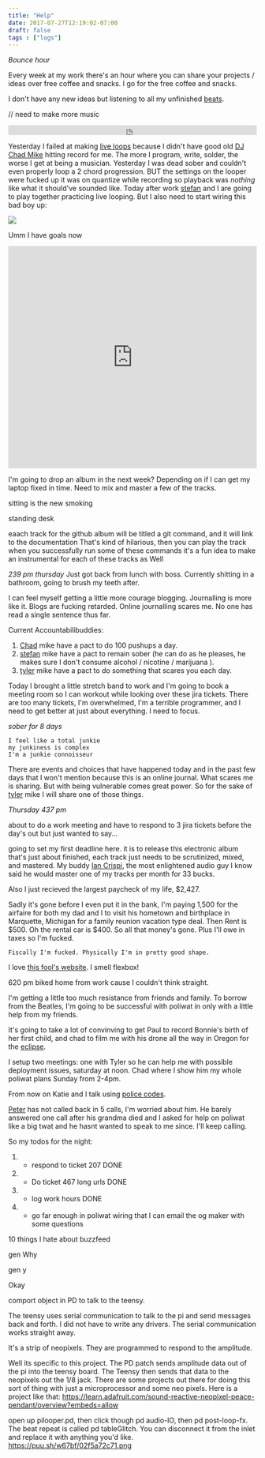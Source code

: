 ```yaml
---
title: "Help"
date: 2017-07-27T12:19:02-07:00
draft: false
tags : ["logs"]
---
```



*Bounce hour*

Every week at my work there's an hour where you can share your projects / ideas over free coffee and snacks. I go for the free coffee and snacks.

I don't have any new ideas but listening to all my unfinished [beats](https://soundcloud.com/github).

// need to make more music

<iframe width="100%" height="20" scrolling="no" frameborder="no" src="https://w.soundcloud.com/player/?url=https%3A//api.soundcloud.com/tracks/335856091%3Fsecret_token%3Ds-9TWJf&amp;color=ff5500&amp;inverse=false&amp;auto_play=false&amp;show_user=true"></iframe>

Yesterday I failed at making [live loops](https://youtu.be/0gKWfvd-chA) because I didn't have good old [DJ Chad Mike](https://chadlamon.com) hitting record for me. The more I program, write, solder, the worse I get at being a musician.
Yesterday I was dead sober and couldn't even properly loop a 2 chord progression. BUT the settings on the looper were fucked up it was on quantize while recording so playback was *nothing* like what it should've sounded like. Today after work [stefan](https://soundcloud.com/kyotokidforever) and I are going to play together practicing live looping. But I also need to start wiring this bad boy up:

<img src="/images/poliwat1.jpg"  />


Umm I have goals now


<iframe width="100%" height="450" scrolling="no" frameborder="no" src="https://w.soundcloud.com/player/?url=https%3A//api.soundcloud.com/tracks/335856105%3Fsecret_token%3Ds-W7qTe&amp;auto_play=false&amp;hide_related=false&amp;show_comments=true&amp;show_user=true&amp;show_reposts=false&amp;visual=true"></iframe>


I'm going to drop an album in the next week? Depending on if I can get my laptop fixed in time. Need to mix and master a few of the tracks.



sitting is the new smoking


standing desk


eaach track for the github album will be titled a git command, and it will link to the documentation
That's kind of hilarious, then you can play the track when you successfully run some of these commands
it's a fun idea to make an instrumental for each of these tracks as Well



*239 pm thursday*
Just got back from lunch with boss.
Currently shitting in a bathroom, going to brush my teeth after.

I can feel myself getting a little more courage blogging. Journalling is more like it. Blogs are fucking retarded.
Online journalling scares me. No one has read a single sentence thus far.

Current Accountabilibuddies:

1. [Chad](https://chadlamon.com/) mike have a pact to do 100 pushups a day.
2. [stefan](https://soundcloud.com/kyotokidforever) mike have a pact to remain sober (he can do as he pleases, he makes sure I don't consume alcohol / nicotine / marijuana ).
3. [tyler](https://github.com/prudentbot) mike have a pact to do something that scares you each day.


Today I brought a little stretch band to work and I'm going to book a meeting room so I can workout while looking over these jira tickets. There are too many tickets, I'm overwhelmed, I'm a terrible programmer, and I need to get better at just about everything. I need to focus.

*sober for 8 days*

```
I feel like a total junkie
my junkiness is complex
I'm a junkie connoisseur
```
There are events and choices that have happened today and in the past few days that I won't mention because this is an online journal. What scares me is sharing. But with being vulnerable comes great power. So for the sake of [tyler](https://www.studiosunfish.com/) mike I will share one of those things.



*Thursday 437 pm*

about to do a work meeting and have to respond to 3 jira tickets before the day's out but just wanted to say...

going to set my first deadline here.
it is to release this electronic album that's just about finished, each track just needs to be scrutinized, mixed, and mastered.
My buddy [Ian Crispi](https://soundcloud.com/crypticflow/shapecolor-ft-max-the-taxman-crisman-evan-obrien), the most enlightened audio guy I know said he would master one of my tracks per month for 33 bucks.

Also I just recieved the largest paycheck of my life, $2,427.

Sadly it's gone before I even put it in the bank, I'm paying 1,500 for the airfaire for both my dad and I to visit his hometown and birthplace in Marquette, Michigan for a family reunion vacation type deal. Then Rent is $500.
Oh the rental car is $400. So all that money's gone. Plus I'll owe in taxes so I'm fucked.

```
Fiscally I'm fucked. Physically I'm in pretty good shape.
```

I love [this fool's website](https://ander.live/). I smell flexbox!


620 pm
biked home from work cause I couldn't think straight.

I'm getting a little too much resistance from friends and family.
To borrow from the Beatles, I'm going to be successful with poliwat in only with a little help from my friends.

It's going to take a lot of convinving to get Paul to record Bonnie's birth of her first child, and chad to film me with his drone all the way in Oregon for the [eclipse](https://oregoneclipse2017.com/).  


I setup two meetings:
one with Tyler so he can help me with possible deployment issues, saturday at noon.
Chad where I show him my whole poliwat plans Sunday from 2-4pm.  

From now on Katie and I talk using [police codes](https://copradar.com/tencodes/).

[Peter](https://pndpo.com/) has not called back in 5 calls, I'm worried about him. He barely answered one call after his grandma died and I asked for help on poliwat like a big twat and he hasnt wanted to speak to me since. I'll keep calling.

So my todos for the night:

1.  - respond to ticket 207 DONE
2.  - Do ticket 467 long urls DONE
3.  - log work hours DONE
4.  - go far enough in poliwat wiring that I can email the og maker with some questions


10 things I hate about buzzfeed

gen Why

gen y


Okay

comport object in PD to talk to the teensy.﻿

The teensy uses serial communication to talk to the pi and send messages back and forth. I did not have to write any drivers. The serial communication works straight away.﻿

It's a strip of neopixels. They are programmed to respond to the amplitude.﻿

Well its specific to this project. The PD patch sends amplitude data out of the pi into the teensy board. The Teensy then sends that data to the neopixels out the 1/8 jack. There are some projects out there for doing this sort of thing with just a microprocessor and some neo pixels. Here is a project like that:
https://learn.adafruit.com/sound-reactive-neopixel-peace-pendant/overview?embeds=allow﻿

open up pilooper.pd, then click though pd audio-IO, then pd post-loop-fx. The beat repeat is called pd tableGlitch. You can disconnect it from the inlet and replace it with anything you'd like.
https://puu.sh/w67bf/02f5a72c71.png﻿
